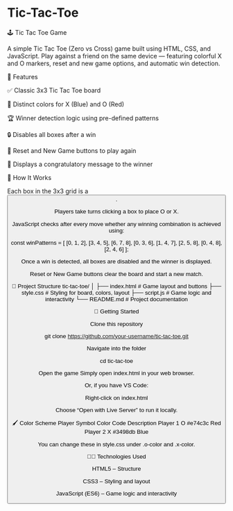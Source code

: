 ﻿# Tic-Tac-Toe

🕹️ Tic Tac Toe Game

A simple Tic Tac Toe (Zero vs Cross) game built using HTML, CSS, and JavaScript.
Play against a friend on the same device — featuring colorful X and O markers, reset and new game options, and automatic win detection.

🎯 Features

✅ Classic 3x3 Tic Tac Toe board

🎨 Distinct colors for X (Blue) and O (Red)

🏆 Winner detection logic using pre-defined patterns

🔒 Disables all boxes after a win

🔁 Reset and New Game buttons to play again

💬 Displays a congratulatory message to the winner

🧠 How It Works

Each box in the 3x3 grid is a <button>.

Players take turns clicking a box to place O or X.

JavaScript checks after every move whether any winning combination is achieved using:

const winPatterns = [
    [0, 1, 2], [3, 4, 5], [6, 7, 8],
    [0, 3, 6], [1, 4, 7], [2, 5, 8],
    [0, 4, 8], [2, 4, 6]
];


Once a win is detected, all boxes are disabled and the winner is displayed.

Reset or New Game buttons clear the board and start a new match.

🧩 Project Structure
tic-tac-toe/
│
├── index.html      # Game layout and buttons
├── style.css       # Styling for board, colors, layout
├── script.js       # Game logic and interactivity
└── README.md       # Project documentation

🚀 Getting Started

Clone this repository

git clone https://github.com/your-username/tic-tac-toe.git


Navigate into the folder

cd tic-tac-toe


Open the game
Simply open index.html in your web browser.

Or, if you have VS Code:

Right-click on index.html

Choose “Open with Live Server” to run it locally.

🖌️ Color Scheme
Player	Symbol	Color Code	Description
Player 1	O	#e74c3c	Red
Player 2	X	#3498db	Blue

You can change these in style.css under .o-color and .x-color.

🧑‍💻 Technologies Used

HTML5 – Structure

CSS3 – Styling and layout

JavaScript (ES6) – Game logic and interactivity
